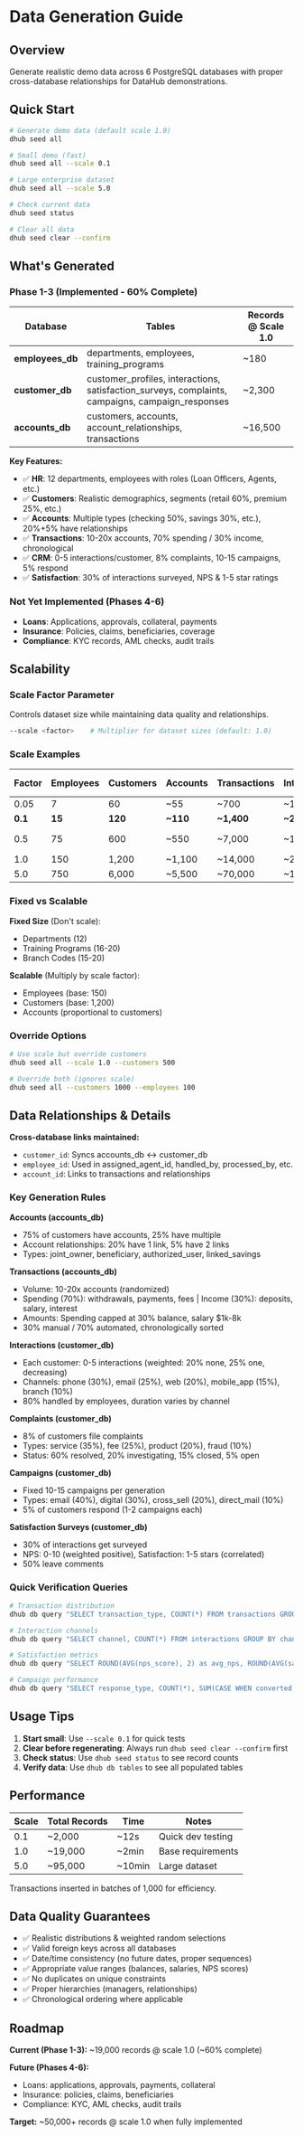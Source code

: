 # Data Generation Guide

## Overview

Generate realistic demo data across 6 PostgreSQL databases with proper cross-database relationships for DataHub demonstrations.

## Quick Start

```bash
# Generate demo data (default scale 1.0)
dhub seed all

# Small demo (fast)
dhub seed all --scale 0.1

# Large enterprise dataset
dhub seed all --scale 5.0

# Check current data
dhub seed status

# Clear all data
dhub seed clear --confirm
```

## What's Generated

### Phase 1-3 (Implemented - 60% Complete)

| Database | Tables | Records @ Scale 1.0 |
|----------|--------|---------------------|
| **employees_db** | departments, employees, training_programs | ~180 |
| **customer_db** | customer_profiles, interactions, satisfaction_surveys, complaints, campaigns, campaign_responses | ~2,300 |
| **accounts_db** | customers, accounts, account_relationships, transactions | ~16,500 |

**Key Features:**
- ✅ **HR**: 12 departments, employees with roles (Loan Officers, Agents, etc.)
- ✅ **Customers**: Realistic demographics, segments (retail 60%, premium 25%, etc.)
- ✅ **Accounts**: Multiple types (checking 50%, savings 30%, etc.), 20%+5% have relationships
- ✅ **Transactions**: 10-20x accounts, 70% spending / 30% income, chronological
- ✅ **CRM**: 0-5 interactions/customer, 8% complaints, 10-15 campaigns, 5% respond
- ✅ **Satisfaction**: 30% of interactions surveyed, NPS & 1-5 star ratings

### Not Yet Implemented (Phases 4-6)

- **Loans**: Applications, approvals, collateral, payments
- **Insurance**: Policies, claims, beneficiaries, coverage
- **Compliance**: KYC records, AML checks, audit trails

## Scalability

### Scale Factor Parameter

Controls dataset size while maintaining data quality and relationships.

```bash
--scale <factor>    # Multiplier for dataset sizes (default: 1.0)
```

### Scale Examples

| Factor | Employees | Customers | Accounts | Transactions | Interactions | Total Records | Use Case |
|--------|-----------|-----------|----------|--------------|--------------|---------------|----------|
| 0.05 | 7 | 60 | ~55 | ~700 | ~100 | ~1,000 | Quick test |
| **0.1** | **15** | **120** | **~110** | **~1,400** | **~210** | **~2,000** | **Development** |
| 0.5 | 75 | 600 | ~550 | ~7,000 | ~1,000 | ~9,500 | Medium demo |
| 1.0 | 150 | 1,200 | ~1,100 | ~14,000 | ~2,000 | ~19,000 | Base |
| 5.0 | 750 | 6,000 | ~5,500 | ~70,000 | ~10,000 | ~92,000 | Enterprise |

### Fixed vs Scalable

**Fixed Size** (Don't scale):
- Departments (12)
- Training Programs (16-20)
- Branch Codes (15-20)

**Scalable** (Multiply by scale factor):
- Employees (base: 150)
- Customers (base: 1,200)
- Accounts (proportional to customers)

### Override Options

```bash
# Use scale but override customers
dhub seed all --scale 1.0 --customers 500

# Override both (ignores scale)
dhub seed all --customers 1000 --employees 100
```

## Data Relationships & Details

**Cross-database links maintained:**
- `customer_id`: Syncs accounts_db ↔ customer_db
- `employee_id`: Used in assigned_agent_id, handled_by, processed_by, etc.
- `account_id`: Links to transactions and relationships

### Key Generation Rules

**Accounts (accounts_db)**
- 75% of customers have accounts, 25% have multiple
- Account relationships: 20% have 1 link, 5% have 2 links
- Types: joint_owner, beneficiary, authorized_user, linked_savings

**Transactions (accounts_db)**
- Volume: 10-20x accounts (randomized)
- Spending (70%): withdrawals, payments, fees | Income (30%): deposits, salary, interest
- Amounts: Spending capped at 30% balance, salary $1k-8k
- 30% manual / 70% automated, chronologically sorted

**Interactions (customer_db)**
- Each customer: 0-5 interactions (weighted: 20% none, 25% one, decreasing)
- Channels: phone (30%), email (25%), web (20%), mobile_app (15%), branch (10%)
- 80% handled by employees, duration varies by channel

**Complaints (customer_db)**
- 8% of customers file complaints
- Types: service (35%), fee (25%), product (20%), fraud (10%)
- Status: 60% resolved, 20% investigating, 15% closed, 5% open

**Campaigns (customer_db)**
- Fixed 10-15 campaigns per generation
- Types: email (40%), digital (30%), cross_sell (20%), direct_mail (10%)
- 5% of customers respond (1-2 campaigns each)

**Satisfaction Surveys (customer_db)**
- 30% of interactions get surveyed
- NPS: 0-10 (weighted positive), Satisfaction: 1-5 stars (correlated)
- 50% leave comments

### Quick Verification Queries

```bash
# Transaction distribution
dhub db query "SELECT transaction_type, COUNT(*) FROM transactions GROUP BY transaction_type" -d accounts_db

# Interaction channels
dhub db query "SELECT channel, COUNT(*) FROM interactions GROUP BY channel" -d customer_db

# Satisfaction metrics
dhub db query "SELECT ROUND(AVG(nps_score), 2) as avg_nps, ROUND(AVG(satisfaction_rating), 2) as avg_rating FROM satisfaction_surveys" -d customer_db

# Campaign performance
dhub db query "SELECT response_type, COUNT(*), SUM(CASE WHEN converted THEN 1 ELSE 0 END) as conversions FROM campaign_responses GROUP BY response_type" -d customer_db
```

## Usage Tips

1. **Start small**: Use `--scale 0.1` for quick tests
2. **Clear before regenerating**: Always run `dhub seed clear --confirm` first
3. **Check status**: Use `dhub seed status` to see record counts
4. **Verify data**: Use `dhub db tables` to see all populated tables

## Performance

| Scale | Total Records | Time | Notes |
|-------|---------------|------|-------|
| 0.1 | ~2,000 | ~12s | Quick dev testing |
| 1.0 | ~19,000 | ~2min | Base requirements |
| 5.0 | ~95,000 | ~10min | Large dataset |

Transactions inserted in batches of 1,000 for efficiency.

## Data Quality Guarantees

- ✅ Realistic distributions & weighted random selections
- ✅ Valid foreign keys across all databases
- ✅ Date/time consistency (no future dates, proper sequences)
- ✅ Appropriate value ranges (balances, salaries, NPS scores)
- ✅ No duplicates on unique constraints
- ✅ Proper hierarchies (managers, relationships)
- ✅ Chronological ordering where applicable

## Roadmap

**Current (Phase 1-3):** ~19,000 records @ scale 1.0 (~60% complete)

**Future (Phases 4-6):**
- Loans: applications, approvals, payments, collateral
- Insurance: policies, claims, beneficiaries
- Compliance: KYC, AML checks, audit trails

**Target:** ~50,000+ records @ scale 1.0 when fully implemented
